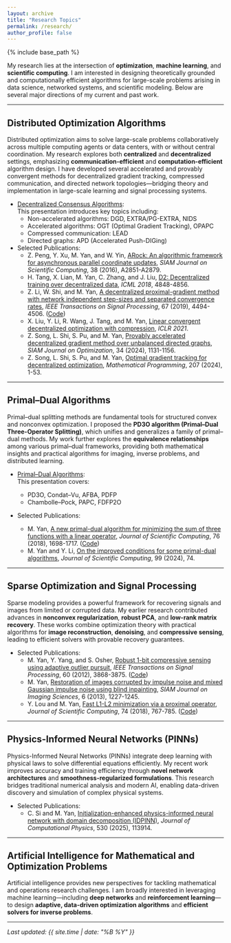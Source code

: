 ```yaml
---
layout: archive
title: "Research Topics"
permalink: /research/
author_profile: false
---
```


{% include base_path %}

My research lies at the intersection of **optimization**, **machine learning**, and **scientific computing**. 
I am interested in designing theoretically grounded and computationally efficient algorithms for large-scale problems arising in data science, networked systems, and scientific modeling. 
Below are several major directions of my current and past work.

---

## Distributed Optimization Algorithms
Distributed optimization aims to solve large-scale problems collaboratively across multiple computing agents or data centers, with or without central coordination. 
My research explores both **centralized** and **decentralized** settings, emphasizing **communication-efficient** and **computation-efficient** algorithm design. 
I have developed several accelerated and provably convergent methods for decentralized gradient tracking, compressed communication, and directed network topologies—bridging theory and implementation in large-scale learning and signal processing systems.  

+ [Decentralized Consensus Algorithms](http://mingyan08.github.io/Slides/Decentralized.pdf):  
  This presentation introduces key topics including:
  * Non-accelerated algorithms: DGD, EXTRA/PG-EXTRA, NIDS  
  * Accelerated algorithms: OGT (Optimal Gradient Tracking), OPAPC  
  * Compressed communication: LEAD  
  * Directed graphs: APD (Accelerated Push-DIGing)
+ Selected Publications:
  - Z. Peng, Y. Xu, M. Yan, and W. Yin, [ARock: An algorithmic framework for asynchronous parallel coordinate updates](http://dx.doi.org/10.1137/15M1024950), *SIAM Journal on Scientific Computing*, 38 (2016), A2851-A2879. 
  - H. Tang, X. Lian, M. Yan, C. Zhang, and J. Liu, [D2: Decentralized training over decentralized data](http://proceedings.mlr.press/v80/tang18a.html), *ICML 2018*, 4848-4856.
  - Z. Li, W. Shi, and M. Yan, [A decentralized proximal-gradient method with network independent step-sizes and separated convergence rates](http://doi.org/10.1109/TSP.2019.2926022), *IEEE Transactions on Signal Processing*, 67 (2019), 4494-4506. ([Code](https://github.com/mingyan08/NIDS ))
  - X. Liu, Y. Li, R. Wang, J. Tang, and M. Yan, [Linear convergent decentralized optimization with compression](http://openreview.net/forum?id=84gjULz1t5), *ICLR 2021*. 
  - Z. Song, L. Shi, S. Pu, and M. Yan, [Provably accelerated decentralized gradient method over unbalanced directed graphs](https://doi.org/10.1137/22M148570X), *SIAM Journal on Optimization*, 34 (2024), 1131-1156.
  - Z. Song, L. Shi, S. Pu, and M. Yan, [Optimal gradient tracking for decentralized optimization](http://doi.org/10.1007/s10107-023-01997-7), *Mathematical Programming*, 207 (2024), 1-53.

---

## Primal–Dual Algorithms
Primal–dual splitting methods are fundamental tools for structured convex and nonconvex optimization. 
I proposed the **PD3O algorithm (Primal–Dual Three-Operator Splitting)**, which unifies and generalizes a family of primal–dual methods. 
My work further explores the **equivalence relationships** among various primal–dual frameworks, providing both mathematical insights and practical algorithms for imaging, inverse problems, and distributed learning.  

+ [Primal–Dual Algorithms](http://mingyan08.github.io/Slides/PD3O.pdf):  
  This presentation covers:
  * PD3O, Condat–Vu, AFBA, PDFP  
  * Chambolle–Pock, PAPC, FDFP2O

+ Selected Publications:
  - M. Yan, [A new primal-dual algorithm for minimizing the sum of three functions with a linear operator](http://doi.org/10.1007/s10915-018-0680-3), *Journal of Scientific Computing*, 76 (2018), 1698-1717. ([Code](https://github.com/mingyan08/PD3O))
  - M. Yan and Y. Li, [On the improved conditions for some primal-dual algorithms](http://doi.org/10.1007/s10915-024-02537-x), *Journal of Scientific Computing*, 99 (2024), 74.

---

## Sparse Optimization and Signal Processing
Sparse modeling provides a powerful framework for recovering signals and images from limited or corrupted data. 
My earlier research contributed advances in **nonconvex regularization**, **robust PCA**, and **low-rank matrix recovery**. 
These works combine optimization theory with practical algorithms for **image reconstruction**, **denoising**, and **compressive sensing**, leading to efficient solvers with provable recovery guarantees.

+ Selected Publications:
  - M. Yan, Y. Yang, and S. Osher, [Robust 1-bit compressive sensing using adaptive outlier pursuit](http://dx.doi.org/10.1109/TSP.2012.2193397), *IEEE Transactions on Signal Processing*, 60 (2012), 3868-3875. ([Code](http://github.com/mingyan08/aop))
  - M. Yan, [Restoration of images corrupted by impulse noise and mixed Gaussian impulse noise using blind inpainting](http://dx.doi.org/10.1137/12087178X), *SIAM Journal on Imaging Sciences*, 6 (2013), 1227-1245. 
  - Y. Lou and M. Yan, [Fast L1-L2 minimization via a proximal operator](http://dx.doi.org/10.1007/s10915-017-0463-2), *Journal of Scientific Computing*, 74 (2018), 767-785. ([Code](https://github.com/mingyan08/ProxL1-L2))

---

## Physics-Informed Neural Networks (PINNs)
Physics-Informed Neural Networks (PINNs) integrate deep learning with physical laws to solve differential equations efficiently. 
My recent work improves accuracy and training efficiency through **novel network architectures** and **smoothness-regularized formulations**. 
This research bridges traditional numerical analysis and modern AI, enabling data-driven discovery and simulation of complex physical systems.

+ Selected Publications:
  - C. Si and M. Yan, [Initialization-enhanced physics-informed neural network with domain decomposition (IDPINN)](http://doi.org/10.1016/j.jcp.2025.113914), *Journal of Computational Physics*, 530 (2025), 113914.

---

## Artificial Intelligence for Mathematical and Optimization Problems
Artificial intelligence provides new perspectives for tackling mathematical and operations research challenges. 
I am broadly interested in leveraging machine learning—including **deep networks** and **reinforcement learning**—to design **adaptive, data-driven optimization algorithms** and **efficient solvers for inverse problems**.

---

_Last updated: {{ site.time | date: "%B %Y" }}_
